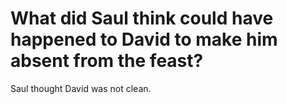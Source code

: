 # What did Saul think could have happened to David to make him absent from the feast?

Saul thought David was not clean.
